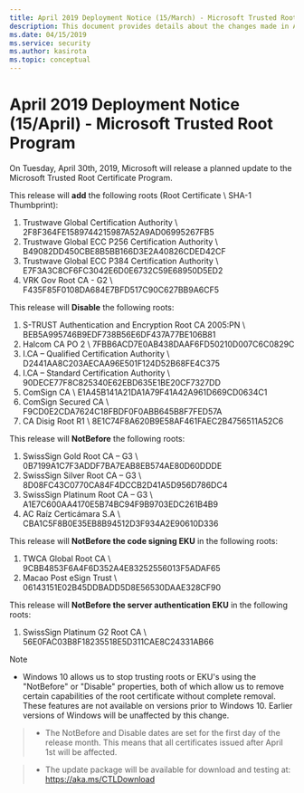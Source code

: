 ```yaml
---
title: April 2019 Deployment Notice (15/March) - Microsoft Trusted Root Program 
description: This document provides details about the changes made in April 2019 to the root store.
ms.date: 04/15/2019
ms.service: security
ms.author: kasirota
ms.topic: conceptual
---
```


# April 2019 Deployment Notice (15/April) - Microsoft Trusted Root Program 

On Tuesday, April 30th, 2019, Microsoft will release a planned update to the Microsoft Trusted Root Certificate Program.

This release will **add** the following roots (Root Certificate \\ SHA-1 Thumbprint):

1.  Trustwave Global Certification Authority \\	2F8F364FE1589744215987A52A9AD06995267FB5
2.  Trustwave Global ECC P256 Certification Authority \\ 	B49082DD450CBE8B5BB166D3E2A40826CDED42CF
3.  Trustwave Global ECC P384 Certification Authority \\ 	E7F3A3C8CF6FC3042E6D0E6732C59E68950D5ED2
4.  VRK Gov Root CA - G2 \\ F435F85F0108DA684E7BFD517C90C627BB9A6CF5 

This release will **Disable** the following roots:

1.  S-TRUST Authentication and Encryption Root CA 2005:PN \\ BEB5A995746B9EDF738B56E6DF437A77BE106B81
2.  Halcom CA PO 2 \\ 7FBB6ACD7E0AB438DAAF6FD50210D007C6C0829C
3.  I.CA – Qualified Certification Authority \\ D2441AA8C203AECAA96E501F124D52B68FE4C375
4.  I.CA – Standard Certification Authority \\ 90DECE77F8C825340E62EBD635E1BE20CF7327DD
5.  ComSign CA \\ E1A45B141A21DA1A79F41A42A961D669CD0634C1
6.  ComSign Secured CA \\ F9CD0E2CDA7624C18FBDF0F0ABB645B8F7FED57A
7.  CA Disig Root R1 \\ 8E1C74F8A620B9E58AF461FAEC2B4756511A52C6

This release will **NotBefore** the following roots:

1.  SwissSign Gold Root CA – G3 \\ 0B7199A1C7F3ADDF7BA7EAB8EB574AE80D60DDDE
2.  SwissSign Silver Root CA – G3 \\ 8D08FC43C0770CA84F4DCCB2D41A5D956D786DC4
3.  SwissSign Platinum Root CA – G3 \\ 	A1E7C600AA4170E5B74BC94F9B9703EDC261B4B9
4.  AC Raíz Certicámara S.A \\ CBA1C5F8B0E35EB8B94512D3F934A2E90610D336

This release will **NotBefore the code signing EKU** in the following roots:

1.  TWCA Global Root CA \\ 9CBB4853F6A4F6D352A4E83252556013F5ADAF65
2.  Macao Post eSign Trust \\ 06143151E02B45DDBADD5D8E56530DAAE328CF90

This release will **NotBefore the server authentication EKU** in the following roots:

1. SwissSign Platinum G2 Root CA \\ 56E0FAC03B8F18235518E5D311CAE8C24331AB66

>[!NOTE]
> * Windows 10 allows us to stop trusting roots or EKU's using the "NotBefore" or "Disable" properties, both of which allow us to remove certain capabilities of the root certificate without complete removal. These features are not available on versions prior to Windows 10. Earlier versions of Windows will be unaffected by this change. 

> * The NotBefore and Disable dates are set for the first day of the release month. This means that all certificates issued after April 1st will be affected.  

> * The update package will be available for download and testing at: <https://aka.ms/CTLDownload>
